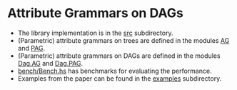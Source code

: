 Attribute Grammars on DAGs
==========================

  * The library implementation is in the [src](src) subdirectory.
  * (Parametric) attribute grammars on trees are defined in the
    modules [AG](src/AG.hs) and [PAG](src/PAG.hs).
  * (Parametric) attribute grammars on DAGs are defined in the modules
    [Dag.AG](src/Dag/AG.hs) and [Dag.PAG](src/Dag/PAG.hs).
  * [bench/Bench.hs](bench/Bench.hs) has benchmarks for evaluating the performance.
  * Examples from the paper can be found in the [examples](examples) subdirectory.
